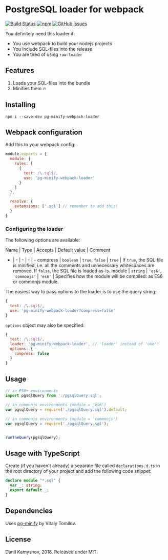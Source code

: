 # PostgreSQL loader for webpack

[![Build Status](https://travis-ci.org/dkamyshov/pg-minify-webpack-loader.svg?branch=master)](https://travis-ci.org/dkamyshov/pg-minify-webpack-loader)
[![npm](https://img.shields.io/npm/dt/pg-minify-webpack-loader.svg)](https://www.npmjs.com/package/pg-minify-webpack-loader)
[![GitHub issues](https://img.shields.io/github/issues-raw/dkamyshov/pg-minify-webpack-loader.svg)](https://github.com/dkamyshov/pg-minify-webpack-loader)

You definitely need this loader if:

* You use webpack to build your nodejs projects
* You include SQL-files into the release
* You are tired of using `raw-loader`

## Features

1. Loads your SQL-files into the bundle
2. Minifies them 🔥

## Installing

`npm i --save-dev pg-minify-webpack-loader`

## Webpack configuration

Add this to your webpack config:

```javascript
module.exports = {
  module: {
    rules: [
      {
        test: /\.sql$/,
        use: 'pg-minify-webpack-loader'
      }
    ]
  },

  resolve: {
    extensions: ['.sql'] // remember to add this!
  }
}
```

### Configuring the loader

The following options are available:

Name | Type | Accepts | Default value | Comment
- | - | - | - | -
compress | `boolean` | `true`, `false` | `true` | If `true`, the SQL file is minified, i.e. all the comments and unnecessary whitespaces are removed. If `false`, the SQL file is loaded as-is.
module | `string` | `'es6'`, `'commonjs'` | `'es6'` | Specifies how the module will be compiled: as ES6 or commonjs module.

The easiest way to pass options to the loader is to use the query string:

```javascript
{
  test: /\.sql$/,
  use: 'pg-minify-webpack-loader?compress=false'
}
```

`options` object may also be specified:

```javascript
{
  test: /\.sql$/,
  loader: 'pg-minify-webpack-loader', // 'loader' instead of 'use'!
  options: {
    compress: false
  }
}
```

## Usage

```javascript
// in ES6+ environments
import pgsqlQuery from './pgsqlQuery.sql';

// in commonjs environments (module = 'es6')
var pgsqlQuery = require('./pgsqlQuery.sql').default;

// in commonjs environments (module = 'commonjs')
var pgsqlQuery = require('./pgsqlQuery.sql');


runTheQuery(pgsqlQuery);
```

## Usage with TypeScript

Create (if you haven't already) a separate file called `declarations.d.ts` in the root directory of your project and add the following code snippet:

```typescript
declare module "*.sql" {
  var _: string;
  export default _;
}
```

## Dependencies

Uses [pg-minify](https://github.com/vitaly-t/pg-minify) by Vitaly Tomilov.

## License

Danil Kamyshov, 2018. Released under MIT.
